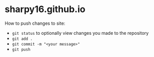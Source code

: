 # sharpy16.github.io

How to push changes to site:

- `git status` to optionally view changes you made to the repository
- `git add .`
- `git commit -m "<your message>"`
- `git push`